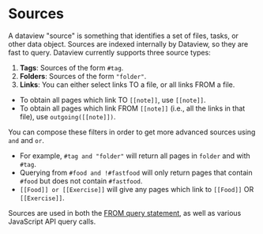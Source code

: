 # Sources

A dataview "source" is something that identifies a set of files, tasks, or other data object. Sources are indexed internally by
Dataview, so they are fast to query. Dataview currently supports three source types:

1. **Tags**: Sources of the form `#tag`.
2. **Folders**: Sources of the form `"folder"`.
3. **Links**: You can either select links TO a file, or all links FROM a file.
  - To obtain all pages which link TO `[[note]]`, use `[[note]]`.
  - To obtain all pages which link FROM `[[note]]` (i.e., all the links in that file), use `outgoing([[note]])`.

You can compose these filters in order to get more advanced sources using `and` and `or`.

- For example, `#tag and "folder"` will return all pages in `folder` and with `#tag`.
- Querying from `#food and !#fastfood` will only return pages that contain `#food` but does not contain `#fastfood`.
- `[[Food]] or [[Exercise]]` will give any pages which link to `[[Food]]` OR `[[Exercise]]`.

Sources are used in both the [FROM query statement](../queries#from), as well as various JavaScript API query calls.
